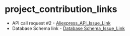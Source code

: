 # project_contribution_links
- API call request #2 -
[Aliexpress_API_Issue_Link](https://github.com/zuri-training/WF-PriceCompare-24/issues/18)
- Database Schema link -
[Database Schema_Issue_Link](https://github.com/zuri-training/WF-PriceCompare-24/issues/293)
